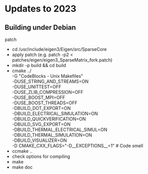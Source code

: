 # Updates to 2023

## Building under Debian

patch

+ cd /usr/include/eigen3/Eigen/src/SparseCore
+ apply patch (e.g. patch -p2 < patches/eigen/eigen3_SparseMatrix_fork.patch)
+ mkdir -p build && cd build
+ cmake ../ \
-G "CodeBlocks - Unix Makefiles" \
-DUSE_STRING_AND_STREAMS=ON \
-DUSE_UNITTEST=OFF \
-DUSE_ZLIB_COMPRESSION=OFF \
-DUSE_BOOST_MPI=OFF \
-DUSE_BOOST_THREADS=OFF \
-DBUILD_DOT_EXPORT=ON \
-DBUILD_ELECTRICAL_SIMULATION=ON \
-DBUILD_QUICKVERIFICATION=ON \
-DBUILD_SVG_EXPORT=ON \
-DBUILD_THERMAL_ELECTRICAL_SIMUL=ON \
-DBUILD_THERMAL_SIMULATION=ON \
-DBUILD_VISUALIZER=ON \
-D CMAKE_CXX_FLAGS="-D__EXCEPTIONS__=1" # Code smell
+ ccmake ..
+ check options for compiling
+ make
+ make doc

